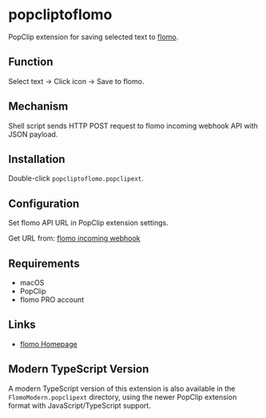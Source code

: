 # popcliptoflomo

PopClip extension for saving selected text to [flomo](https://flomoapp.com/).

## Function

Select text → Click icon → Save to flomo.

## Mechanism

Shell script sends HTTP POST request to flomo incoming webhook API with JSON payload.

## Installation

Double-click `popcliptoflomo.popclipext`.

## Configuration

Set flomo API URL in PopClip extension settings.

Get URL from: [flomo incoming webhook](https://flomoapp.com/mine?source=incoming_webhook)

## Requirements

- macOS
- PopClip
- flomo PRO account

## Links

- [flomo Homepage](https://flomoapp.com/)

## Modern TypeScript Version

A modern TypeScript version of this extension is also available in the `FlomoModern.popclipext` directory, using the newer PopClip extension format with JavaScript/TypeScript support.